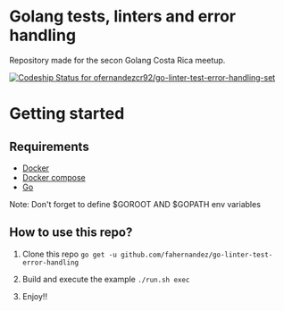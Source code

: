 # Golang tests, linters and error handling
Repository made for the secon Golang Costa Rica meetup.

[![Codeship Status for ofernandezcr92/go-linter-test-error-handling-set](https://app.codeship.com/projects/46f1ae20-d464-0138-84e1-5ee58926f419/status?branch=master)](https://app.codeship.com/projects/408465)

# Getting started

## Requirements
- [Docker](https://docs.docker.com/engine/installation/)
- [Docker compose](https://docs.docker.com/compose/install/)
- [Go](https://golang.org/doc/install)

Note: Don't forget to define $GOROOT AND $GOPATH env variables

## How to use this repo?
1. Clone this repo
``
go get -u github.com/fahernandez/go-linter-test-error-handling
``

3. Build and execute the example
``
./run.sh exec
``

4. Enjoy!!
